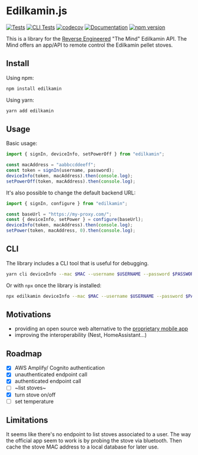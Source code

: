 # Edilkamin.js

[![Tests](https://github.com/AndreMiras/edilkamin.js/workflows/Tests/badge.svg)](https://github.com/AndreMiras/edilkamin.js/actions/workflows/tests.yml)
[![CLI Tests](https://github.com/AndreMiras/edilkamin.js/actions/workflows/cli-tests.yml/badge.svg)](https://github.com/AndreMiras/edilkamin.js/actions/workflows/cli-tests.yml)
[![codecov](https://codecov.io/gh/AndreMiras/edilkamin.js/graph/badge.svg?token=YG3LKXNZWU)](https://app.codecov.io/gh/AndreMiras/edilkamin.js/tree/main)
[![Documentation](https://github.com/AndreMiras/edilkamin.js/workflows/Documentation/badge.svg)](https://github.com/AndreMiras/edilkamin.js/actions/workflows/documentation.yml)
[![npm version](https://badge.fury.io/js/edilkamin.svg)](https://badge.fury.io/js/edilkamin)

This is a library for the [Reverse Engineered](docs/ReverseEngineering.md) "The Mind" Edilkamin API.
The Mind offers an app/API to remote control the Edilkamin pellet stoves.

## Install

Using npm:

```sh
npm install edilkamin
```

Using yarn:

```sh
yarn add edilkamin
```

## Usage

Basic usage:

```js
import { signIn, deviceInfo, setPowerOff } from "edilkamin";

const macAddress = "aabbccddeeff";
const token = signIn(username, password);
deviceInfo(token, macAddress).then(console.log);
setPowerOff(token, macAddress).then(console.log);
```

It's also possible to change the default backend URL:

```js
import { signIn, configure } from "edilkamin";

const baseUrl = "https://my-proxy.com/";
const { deviceInfo, setPower } = configure(baseUrl);
deviceInfo(token, macAddress).then(console.log);
setPower(token, macAddress, 0).then(console.log);
```

## CLI

The library includes a CLI tool that is useful for debugging.

```sh
yarn cli deviceInfo --mac $MAC --username $USERNAME --password $PASSWORD
```

Or with `npx` once the library is installed:

```sh
npx edilkamin deviceInfo --mac $MAC --username $USERNAME --password $PASSWORD
```

## Motivations

- providing an open source web alternative
  to the [proprietary mobile app](https://play.google.com/store/apps/details?id=com.edilkamin.stufe)
- improving the interoperability (Nest, HomeAssistant...)

## Roadmap

- [x] AWS Amplify/ Cognito authentication
- [x] unauthenticated endpoint call
- [x] authenticated endpoint call
- [ ] ~list stoves~
- [x] turn stove on/off
- [ ] set temperature

## Limitations

It seems like there's no endpoint to list stoves associated to a user.
The way the official app seem to work is by probing the stove via bluetooth.
Then cache the stove MAC address to a local database for later use.
